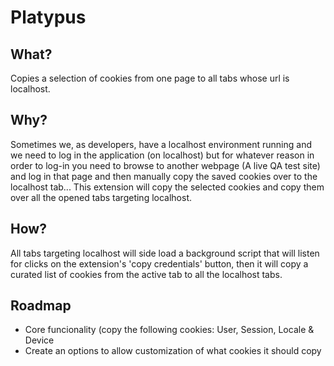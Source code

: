 # Platypus

## What?

Copies a selection of cookies from one page to all tabs whose url is localhost.

## Why?

Sometimes we, as developers, have a localhost environment running and we need to log in the application (on localhost) but for whatever reason in order to log-in you need to browse to another webpage (A live QA test site) and log in that page and then manually copy the saved cookies over to the localhost tab... This extension will copy the selected cookies and copy them over all the opened tabs targeting localhost.

## How?

All tabs targeting localhost will side load a background script that will listen for clicks on the extension's 'copy credentials' button, then it will copy a curated list of cookies from the active tab to all the localhost tabs.

## Roadmap

- Core funcionality (copy the following cookies: User, Session, Locale & Device
- Create an options to allow customization of what cookies it should copy

